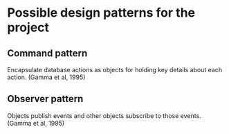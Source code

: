 # Possible design patterns for the project

## Command pattern

Encapsulate database actions as objects for holding key details about each action. (Gamma et al, 1995)

## Observer pattern

Objects publish events and other objects subscribe to those events. (Gamma et al, 1995)